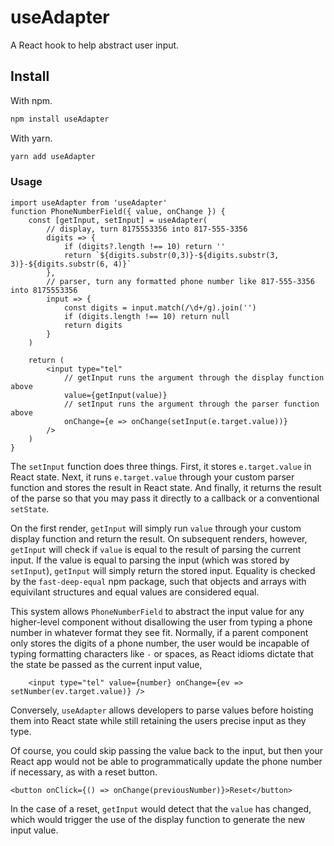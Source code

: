# useAdapter

A React hook to help abstract user input.

## Install
With npm.
```bash
npm install useAdapter
```
With yarn.
```bash
yarn add useAdapter
```

### Usage
```JSX
import useAdapter from 'useAdapter'
function PhoneNumberField({ value, onChange }) {
    const [getInput, setInput] = useAdapter(
        // display, turn 8175553356 into 817-555-3356
        digits => {
            if (digits?.length !== 10) return ''
            return `${digits.substr(0,3)}-${digits.substr(3, 3)}-${digits.substr(6, 4)}`
        },
        // parser, turn any formatted phone number like 817-555-3356 into 8175553356
        input => {
            const digits = input.match(/\d+/g).join('')
            if (digits.length !== 10) return null
            return digits
        }
    )

    return (
        <input type="tel"
            // getInput runs the argument through the display function above
            value={getInput(value)}
            // setInput runs the argument through the parser function above
            onChange={e => onChange(setInput(e.target.value))}
        />
    )
}
```
The `setInput` function does three things. First, it stores `e.target.value` in
React state. Next, it runs `e.target.value` through your custom parser function
and stores the result in React state. And finally, it returns the result of the
parse so that you may pass it directly to a callback or a conventional
`setState`.

On the first render, `getInput` will simply run `value` through your custom
display function and return the result. On subsequent renders, however,
`getInput` will check if `value` is equal to the result of parsing the current
input. If the value is equal to parsing the input (which was stored by
`setInput`), `getInput` will simply return the stored input. Equality is checked
by the `fast-deep-equal` npm package, such that objects and arrays with
equivilant structures and equal values are considered equal.

This system allows `PhoneNumberField` to abstract the input value for any
higher-level component without disallowing the user from typing a phone number
in whatever format they see fit. Normally, if a parent component only stores the
digits of a phone number, the user would be incapable of typing formatting
characters like `-` or spaces, as React idioms dictate that the state be passed
as the current input value,
```JSX
    <input type="tel" value={number} onChange={ev => setNumber(ev.target.value)} />
```
Conversely, `useAdapter` allows developers to parse values before hoisting them
into React state while still retaining the users precise input as they type.

Of course, you could skip passing the value back to the input, but then your
React app would not be able to programmatically update the phone number if
necessary, as with a reset button.
```JSX
<button onClick={() => onChange(previousNumber)}>Reset</button>
```
In the case of a reset, `getInput` would detect that the `value` has changed,
which would trigger the use of the display function to generate the new input
value.

